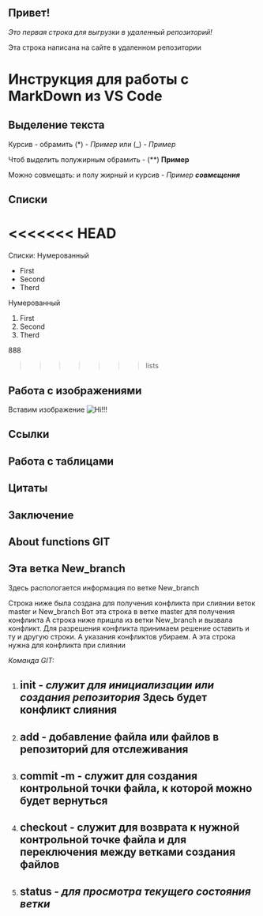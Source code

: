 ## Привет!

_Это первая строка для выгрузки в удаленный репозиторий!_

Эта строка написана на сайте в удаленном репозитории

# Инструкция для работы с MarkDown из VS Code

## Выделение текста

Курсив - обрамить (*) - *Пример*
или (_) - _Пример_ 

Чтоб выделить полужирным обрамить - (**) 
**Пример**

Можно совмещать: и полу жирный и курсив - _Пример **совмещения**_

## Списки

<<<<<<< HEAD
=======
Списки:
Нумерованный

* First
* Second 
* Therd

Нумерованный

1. First
2. Second 
3. Therd

888

>>>>>>> lists
## Работа с изображениями

Вставим изображение
![Hi!!!](UchiRU.png)

## Ссылки

## Работа с таблицами

## Цитаты

## Заключение

## About functions GIT

## Эта ветка New_branch

Здесь распологается информация по ветке New_branch

Строка ниже была создана для получения конфликта при слиянии веток master и New_branch
Вот эта строка в ветке master для получения конфликта
А строка ниже пришла из ветки New_branch и вызвала конфликт. Для разрешения конфликта принимаем решение оставить и ту и другую строки. А указания конфликтов убираем.
А эта строка нужна для конфликта при слиянии


_Команда GIT:_

1. ## init - _*служит для инициализации или создания репозитория*_ Здесь будет конфликт слияния

2. ## add - добавление файла или файлов в репозиторий для отслеживания

3. ## commit -m - служит для создания контрольной точки файла, к которой можно будет вернуться

4. ## checkout - служит для возврата к нужной контрольной точке файла и для переключения между ветками создания файлов

5. ## status - *для просмотра текущего состояния ветки*


